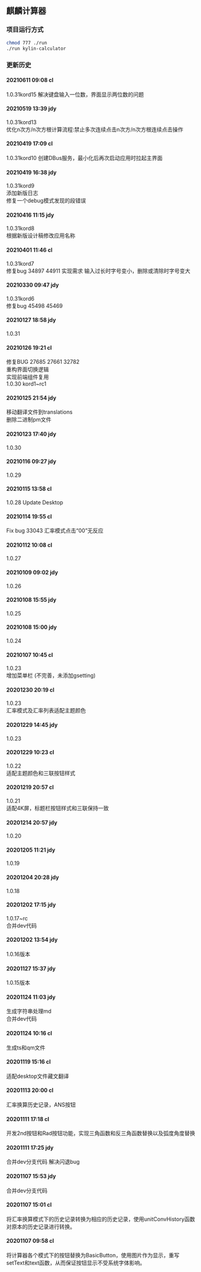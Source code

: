 ## 麒麟计算器

### 项目运行方式  
```bash
chmod 777 ./run  
./run kylin-calculator
```


### 更新历史

#### 20210611 09:08 cl
1.0.31kord15
解决键盘输入一位数，界面显示两位数的问题

#### 20210519 13:39 jdy
1.0.31kord13  
优化n次方/n次方根计算流程:禁止多次连续点击n次方/n次方根连续点击操作

#### 20210419 17:09 cl
1.0.31kord10
创建DBus服务，最小化后再次启动应用时拉起主界面

#### 20210419 16:38 jdy
1.0.31kord9  
添加新版日志  
修复一个debug模式发现的段错误  

#### 20210416 11:15 jdy
1.0.31kord8  
根据新版设计稿修改应用名称   

#### 20210401 11:46 cl
1.0.31kord7  
修复bug 34897 44911
实现需求 输入过长时字号变小，删除或清除时字号变大

#### 20210330 09:47 jdy
1.0.31kord6  
修复bug 45498 45469

#### 20210127 18:58 jdy
1.0.31

#### 20210126 19:21 cl
修复BUG 27685 27661 32782  
重构界面切换逻辑  
实现前端组件复用  
1.0.30 kord1~rc1

#### 20210125 21:54 jdy
移动翻译文件到translations  
删除二进制pm文件

#### 20210123 17:40 jdy
1.0.30

#### 20210116 09:27 jdy
1.0.29

#### 20210115 13:58 cl
1.0.28 Update Desktop

#### 20210114 19:55 cl
Fix bug 33043 汇率模式点击“00”无反应

#### 20210112 10:08 cl
1.0.27

#### 20210109 09:02 jdy
1.0.26

#### 20210108 15:55 jdy
1.0.25

#### 20210108 15:00 jdy
1.0.24

#### 20210107 10:45 cl
1.0.23  
增加菜单栏 (不完善，未添加gsetting)

#### 20201230 20:19 cl
1.0.23  
汇率模式及汇率列表适配主题颜色

#### 20201229 14:45 jdy
1.0.23

#### 20201229 10:23 cl
1.0.22  
适配主题颜色和三联按钮样式

#### 20201219 20:57 cl
1.0.21  
适配4K屏，标题栏按钮样式和三联保持一致

#### 20201214 20:57 jdy
1.0.20

#### 20201205 11:21 jdy
1.0.19

#### 20201204 20:28 jdy
1.0.18

#### 20201202 17:15 jdy
1.0.17~rc  
合并dev代码

#### 20201202 13:54 jdy
1.0.16版本

#### 20201127 15:37 jdy
1.0.15版本

#### 20201124 11:03 jdy
生成字符串处理md  
合并dev代码

#### 20201124 10:16 cl
生成ts和qm文件

#### 20201119 15:16 cl
适配desktop文件藏文翻译

#### 20201113 20:00 cl
汇率换算历史记录，ANS按钮

#### 20201111 17:18 cl
开发2nd按钮和Rad按钮功能，实现三角函数和反三角函数替换以及弧度角度替换

#### 20201111 17:25 jdy
合并dev分支代码 解决闪退bug

#### 20201107 15:53 jdy
合并dev分支代码

#### 20201107 15:01 cl
将汇率换算模式下的历史记录转换为相应的历史记录，使用unitConvHistory函数对原本的历史记录进行转换。

#### 20201107 09:58 cl
将计算器各个模式下的按钮替换为BasicButton，使用图片作为显示，重写setText和text函数，从而保证按钮显示不受系统字体影响。
